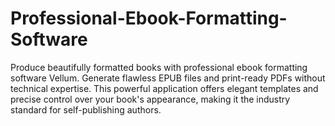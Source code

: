 # Professional-Ebook-Formatting-Software
Produce beautifully formatted books with professional ebook formatting software Vellum. Generate flawless EPUB files and print-ready PDFs without technical expertise. This powerful application offers elegant templates and precise control over your book's appearance, making it the industry standard for self-publishing authors.
